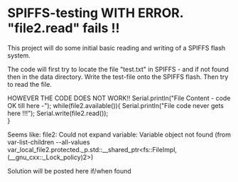 # SPIFFS-testing WITH ERROR. "file2.read" fails !!
This project will do some initial basic reading and writing of a SPIFFS flash system.

The code will first try to locate the file "test.txt" in SPIFFS - and if not found then in the data directory.
Write the test-file onto the SPIFFS flash. Then try to read the file.

HOWEVER THE CODE DOES NOT WORK!!
  Serial.println("File Content - code OK till here -"); 
    while(file2.available()){
        Serial.println("File code never gets here !!!"); 
        Serial.write(file2.read());        
    }

Seems like:
file2:
Could not expand variable: Variable object not found 
(from var-list-children --all-values var_local_file2.protected._p.std::__shared_ptr<fs::FileImpl, 
(__gnu_cxx::_Lock_policy)2>)

Solution will be posted here if/when found


